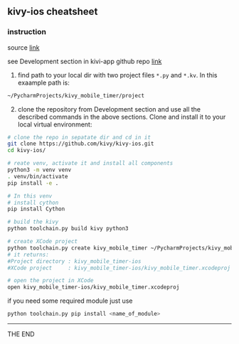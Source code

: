 ## kivy-ios cheatsheet

### instruction

source [link](https://www.youtube.com/watch?v=6gLGyrlgqCU)

see Development section in kivi-app github repo
[link](https://github.com/kivy/kivy-ios)

1. find path to your local dir with two project files `*.py` and `*.kv`. In
   this exaample path is:

```bash
~/PycharmProjects/kivy_mobile_timer/project
```

2. clone the repository from Development section and use all the described commands in the above
   sections. Clone and install it to your local virtual environment:

```bash
# clone the repo in sepatate dir and cd in it
git clone https://github.com/kivy/kivy-ios.git
cd kivy-ios/

# reate venv, activate it and install all components
python3 -m venv venv
. venv/bin/activate
pip install -e .

# In this venv
# install cython
pip install Cython

# build the kivy
python toolchain.py build kivy python3

# create XCode project
python toolchain.py create kivy_mobile_timer ~/PycharmProjects/kivy_mobile_timer/project
# it returns:
#Project directory : kivy_mobile_timer-ios
#XCode project     : kivy_mobile_timer-ios/kivy_mobile_timer.xcodeproj

# open the project in XCode
open kivy_mobile_timer-ios/kivy_mobile_timer.xcodeproj

```

if you need some required module just use

```bash
python toolchain.py pip install <name_of_module>
```

---

THE END
